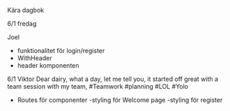 Kära dagbok

6/1 fredag

Joel

- funktionalitet för login/register
- WithHeader
- header komponenten


6/1 Viktor
Dear dairy, what a day, let me tell you, it started off great with a team session with my team, #Teamwork #planning #LOL #Yolo

- Routes för componenter
-styling för Welcome page
-styling för register
